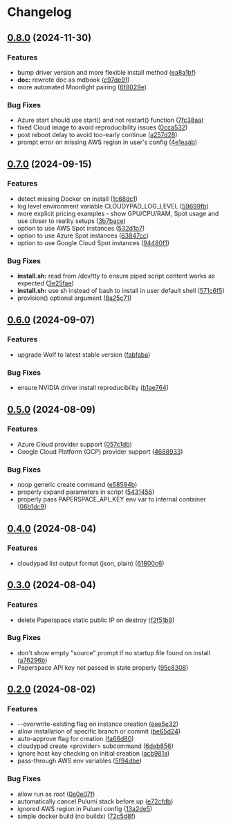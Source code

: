 # Changelog

## [0.8.0](https://github.com/PierreBeucher/cloudypad/compare/v0.7.0...v0.8.0) (2024-11-30)


### Features

* bump driver version and more flexible install method ([ea8a1bf](https://github.com/PierreBeucher/cloudypad/commit/ea8a1bf899005d09419a99769f4d66e4c69affc1))
* **doc:** rewrote doc as mdbook ([c97de91](https://github.com/PierreBeucher/cloudypad/commit/c97de911db95437f1af168dc556a78ea46abdcc3))
* more automated Moonlight pairing ([6f8029e](https://github.com/PierreBeucher/cloudypad/commit/6f8029ea48a1c056f6781754a33cf0144b37b97b))


### Bug Fixes

* Azure start should use start() and not restart() function ([7fc38aa](https://github.com/PierreBeucher/cloudypad/commit/7fc38aacc27b263c62b3af52ee4e740d3b7ac2e5))
* fixed Cloud image to avoid reproducibility issues ([0cca532](https://github.com/PierreBeucher/cloudypad/commit/0cca53243e462c5e4c1d41a8e513d1973421eec3))
* post reboot delay to avoid too-early continue ([a257d28](https://github.com/PierreBeucher/cloudypad/commit/a257d28410145c4b8b2512b0b91f473e0817a853))
* prompt error on missing AWS region in user's config ([4e1eaab](https://github.com/PierreBeucher/cloudypad/commit/4e1eaab413e4625a1698783a543ed79399ef7206))

## [0.7.0](https://github.com/PierreBeucher/cloudypad/compare/v0.6.0...v0.7.0) (2024-09-15)


### Features

* detect missing Docker on install ([1c68dc1](https://github.com/PierreBeucher/cloudypad/commit/1c68dc1e48b9abef87538f3de42fd9b650cfe8a1))
* log level environment variable CLOUDYPAD_LOG_LEVEL ([59699fb](https://github.com/PierreBeucher/cloudypad/commit/59699fbb0969201003e9a971d1a95cc53e649d99))
* more explicit pricing examples - show GPU/CPU/RAM, Spot usage and use closer to reality setups ([3b7bace](https://github.com/PierreBeucher/cloudypad/commit/3b7bacebdcd9d8f08697648463eb3184ca1c4b57))
* option to use AWS Spot instances ([532d1b7](https://github.com/PierreBeucher/cloudypad/commit/532d1b71219b4c9effcf05215058bf54a64b165e))
* option to use Azure Spot instances ([63847cc](https://github.com/PierreBeucher/cloudypad/commit/63847cc7b254dfcfdce43f01c94ba0b6d0f0b847))
* option to use Google Cloud Spot instances ([94480f1](https://github.com/PierreBeucher/cloudypad/commit/94480f1c0eea429a394747f425e99b665a6d97ff))


### Bug Fixes

* **install.sh:** read from /dev/tty to ensure piped script content works as expected ([3e25fae](https://github.com/PierreBeucher/cloudypad/commit/3e25faec14c63838c78df1b7d16994745b74c550))
* **install.sh:** use sh instead of bash to install in user default shell ([571c6f5](https://github.com/PierreBeucher/cloudypad/commit/571c6f5dcb87012b743e7a496b6ce9f46bb65ff5))
* provision() optional argument ([8a25c71](https://github.com/PierreBeucher/cloudypad/commit/8a25c711cd8d21a893b537cb7ff94f9c4765b663))

## [0.6.0](https://github.com/PierreBeucher/cloudypad/compare/v0.5.0...v0.6.0) (2024-09-07)


### Features

* upgrade Wolf to latest stable version ([fabfaba](https://github.com/PierreBeucher/cloudypad/commit/fabfaba3535ba9921703af6af6df8cd81bae778b))


### Bug Fixes

* ensure NVIDIA driver install reproducibility ([b1ae764](https://github.com/PierreBeucher/cloudypad/commit/b1ae764f76cd3e2cf2eca48c90ddfc259efeb62d))

## [0.5.0](https://github.com/PierreBeucher/cloudypad/compare/v0.4.0...v0.5.0) (2024-08-09)


### Features

* Azure Cloud provider support ([057c1db](https://github.com/PierreBeucher/cloudypad/commit/057c1dbe0b58f567839d7872e6c2a97fb0805ac2))
* Google Cloud Platform (GCP) provider support ([4688933](https://github.com/PierreBeucher/cloudypad/commit/4688933146f42079e910f6b2a5af10ed0ad246e3))


### Bug Fixes

* noop generic create command ([e58594b](https://github.com/PierreBeucher/cloudypad/commit/e58594baeb1adc0d219dc0cb773d7ba60c689077))
* properly expand parameters in script ([5431456](https://github.com/PierreBeucher/cloudypad/commit/54314569d051a64284b4353ec24a1c5f942f8e1a))
* properly pass PAPERSPACE_API_KEY env var to internal container ([06b1dc9](https://github.com/PierreBeucher/cloudypad/commit/06b1dc9db7dcabf0fca05ef9ae62d9b1ea3e40ff))

## [0.4.0](https://github.com/PierreBeucher/cloudypad/compare/v0.3.0...v0.4.0) (2024-08-04)


### Features

* cloudypad list output format (json, plain) ([61800c6](https://github.com/PierreBeucher/cloudypad/commit/61800c6afff7462394fe6a1d484bd3ee046c98d5))

## [0.3.0](https://github.com/PierreBeucher/cloudypad/compare/v0.2.0...v0.3.0) (2024-08-04)


### Features

* delete Paperspace static public IP on destroy ([f2f51b9](https://github.com/PierreBeucher/cloudypad/commit/f2f51b9cbc1de357913343838729c3936b2dd0c2))


### Bug Fixes

* don't show empty "source" prompt if no startup file found on install ([a76296b](https://github.com/PierreBeucher/cloudypad/commit/a76296b31346881a8908b1d572ec29467fbcf3f1))
* Paperspace API key not passed in state properly ([95c8308](https://github.com/PierreBeucher/cloudypad/commit/95c8308cae6a48ffcfef41077bc337d69b78dc77))

## [0.2.0](https://github.com/PierreBeucher/cloudypad/compare/v0.1.1...v0.2.0) (2024-08-02)


### Features

* --overwrite-existing flag on instance creation ([eee5e32](https://github.com/PierreBeucher/cloudypad/commit/eee5e32aa4779004072ecb3f292bb8b0febbd3e8))
* allow installation of specific branch or commit ([be65d24](https://github.com/PierreBeucher/cloudypad/commit/be65d244fe18ddf835fba01dc2a4406102a2b91c))
* auto-approve flag for creation ([fa66d80](https://github.com/PierreBeucher/cloudypad/commit/fa66d8009081c98c6807aa06b73dd305273b7e1b))
* cloudypad create &lt;provider&gt; subcommand ([6deb856](https://github.com/PierreBeucher/cloudypad/commit/6deb85616cb88c3839756bcd2b1529e4553d5f58))
* ignore host key checking on initial creation ([acb981a](https://github.com/PierreBeucher/cloudypad/commit/acb981a598c5aa667b6746a0a897efbae8362e9f))
* pass-through AWS env variables ([5f94dbe](https://github.com/PierreBeucher/cloudypad/commit/5f94dbe2d9a4b45b78ba6d70c72e50a0bb0acadc))


### Bug Fixes

* allow run as root ([0a0e07f](https://github.com/PierreBeucher/cloudypad/commit/0a0e07fb357ee13227db7ebc3141951d4f70e154))
* automatically cancel Pulumi stack before up ([e72cfdb](https://github.com/PierreBeucher/cloudypad/commit/e72cfdb4ef031cbfd44dce593304817db2e8aaa9))
* ignored AWS region in Pulumi config ([13a2de5](https://github.com/PierreBeucher/cloudypad/commit/13a2de5d4e593ad9576085d4634bc15d7a88b931))
* simple docker build (no buildx) ([72c5d8f](https://github.com/PierreBeucher/cloudypad/commit/72c5d8fb5a2204e4881964de2e96cdf6c9b2a3ff))
